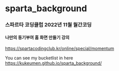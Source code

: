 # sparta_background

### 스파르타 코딩클럽 2022년 11월 월간코딩
#### 나만의 동기부여 홈 화면 만들기 강의
https://spartacodingclub.kr/online/special/momentum

You can see my bucketlist in here   
https://kukeumen.github.io/sparta_background/
